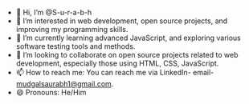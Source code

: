 - 👋 Hi, I’m @S-u-r-a-b-h
- 👀 I’m interested in web development, open source projects, and improving my programming skills.
- 🌱 I’m currently learning advanced JavaScript, and exploring various software testing tools and methods.
- 💞️ I’m looking to collaborate on open source projects related to web development, especially those using HTML, CSS, JavaScript.
- 📫 How to reach me: You can reach me via LinkedIn- email- mudgalsaurabh1@gmail.com.
- 😄 Pronouns: He/Him
  
